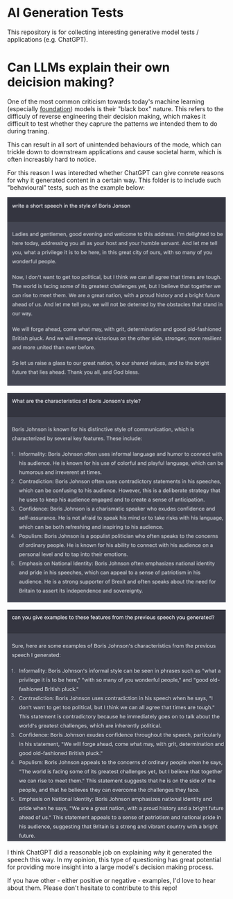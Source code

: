 # AI Generation Tests
This repository is for collecting interesting generative model tests / applications (e.g. ChatGPT).

# Can LLMs explain their own deicision making?

One of the most common criticism towards today's machine learning (especially [foundation](blog)) models is their "black box" nature. This refers to the difficuly of reverse engineering their decision making, which makes it difficult to test whether they caprure the patterns we intended them to do during traning.

This can result in all sort of unintended behaviours of the mode, which can trickle down to downstream applications and cause societal harm, which is often increasbly hard to notice.

For this reason I was interedted whether ChatGPT can give conrete reasons for why it generated content in a certain way.
This folder is to include such "behavioural" tests, such as the example below:

![Generate a speech in a certain style](chatgpt/explaining_style_features/Screenshot-2023-02-24-09.18.03.png)

![Explain style characeristics](chatgpt/explaining_style_features/Screenshot-2023-02-24-09.18.12.png)

![Give examples from the generated text](chatgpt/explaining_style_features/Screenshot-2023-02-24-09.18.26.png)

I think ChatGPT did a reasonable job on explaining _why_ it generated the speech this way. In my opinion, this type of questioning has great potential for providing more insight into a large model's decision making process.

If you have other - either positive or negative - examples, I'd love to hear about them. 
Please don't hesitate to contribute to this repo!